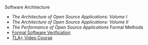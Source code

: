 Software Architecture
- *The Architecture of Open Source Applications: Volume I*
- *The Architecture of Open Source Applications: Volume II*
- *The Performance of Open Source Applications*
Formal Methods
- [Formal Software Verification](https://www.edx.org/course/formal-software-verification-2)
- [TLA+ Video Course](https://lamport.azurewebsites.net/video/videos.html)